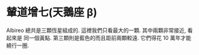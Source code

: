 # 輦道增七(天鵝座 β)

Albireo 總共是三顆恆星組成的. 這裡我們只看最大的一顆. 其中兩顆非常接近, 看起來是
同一個黃點. 第三顆則是藍色的而且距前兩顆較遠. 它們得花 10 萬年才能繞行一圈.
